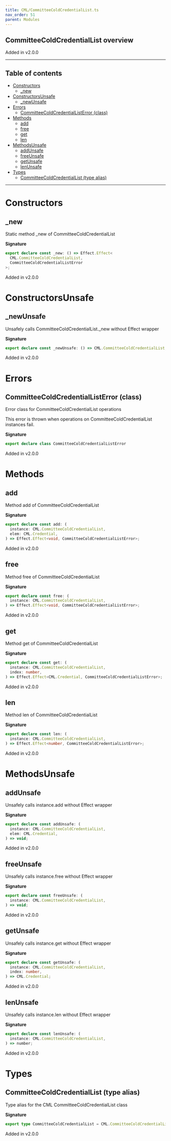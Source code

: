 ```yaml
---
title: CML/CommitteeColdCredentialList.ts
nav_order: 51
parent: Modules
---
```


## CommitteeColdCredentialList overview

Added in v2.0.0

---

<h2 class="text-delta">Table of contents</h2>

- [Constructors](#constructors)
  - [\_new](#_new)
- [ConstructorsUnsafe](#constructorsunsafe)
  - [\_newUnsafe](#_newunsafe)
- [Errors](#errors)
  - [CommitteeColdCredentialListError (class)](#committeecoldcredentiallisterror-class)
- [Methods](#methods)
  - [add](#add)
  - [free](#free)
  - [get](#get)
  - [len](#len)
- [MethodsUnsafe](#methodsunsafe)
  - [addUnsafe](#addunsafe)
  - [freeUnsafe](#freeunsafe)
  - [getUnsafe](#getunsafe)
  - [lenUnsafe](#lenunsafe)
- [Types](#types)
  - [CommitteeColdCredentialList (type alias)](#committeecoldcredentiallist-type-alias)

---

# Constructors

## \_new

Static method \_new of CommitteeColdCredentialList

**Signature**

```ts
export declare const _new: () => Effect.Effect<
  CML.CommitteeColdCredentialList,
  CommitteeColdCredentialListError
>;
```

Added in v2.0.0

# ConstructorsUnsafe

## \_newUnsafe

Unsafely calls CommitteeColdCredentialList.\_new without Effect wrapper

**Signature**

```ts
export declare const _newUnsafe: () => CML.CommitteeColdCredentialList;
```

Added in v2.0.0

# Errors

## CommitteeColdCredentialListError (class)

Error class for CommitteeColdCredentialList operations

This error is thrown when operations on CommitteeColdCredentialList instances fail.

**Signature**

```ts
export declare class CommitteeColdCredentialListError
```

Added in v2.0.0

# Methods

## add

Method add of CommitteeColdCredentialList

**Signature**

```ts
export declare const add: (
  instance: CML.CommitteeColdCredentialList,
  elem: CML.Credential,
) => Effect.Effect<void, CommitteeColdCredentialListError>;
```

Added in v2.0.0

## free

Method free of CommitteeColdCredentialList

**Signature**

```ts
export declare const free: (
  instance: CML.CommitteeColdCredentialList,
) => Effect.Effect<void, CommitteeColdCredentialListError>;
```

Added in v2.0.0

## get

Method get of CommitteeColdCredentialList

**Signature**

```ts
export declare const get: (
  instance: CML.CommitteeColdCredentialList,
  index: number,
) => Effect.Effect<CML.Credential, CommitteeColdCredentialListError>;
```

Added in v2.0.0

## len

Method len of CommitteeColdCredentialList

**Signature**

```ts
export declare const len: (
  instance: CML.CommitteeColdCredentialList,
) => Effect.Effect<number, CommitteeColdCredentialListError>;
```

Added in v2.0.0

# MethodsUnsafe

## addUnsafe

Unsafely calls instance.add without Effect wrapper

**Signature**

```ts
export declare const addUnsafe: (
  instance: CML.CommitteeColdCredentialList,
  elem: CML.Credential,
) => void;
```

Added in v2.0.0

## freeUnsafe

Unsafely calls instance.free without Effect wrapper

**Signature**

```ts
export declare const freeUnsafe: (
  instance: CML.CommitteeColdCredentialList,
) => void;
```

Added in v2.0.0

## getUnsafe

Unsafely calls instance.get without Effect wrapper

**Signature**

```ts
export declare const getUnsafe: (
  instance: CML.CommitteeColdCredentialList,
  index: number,
) => CML.Credential;
```

Added in v2.0.0

## lenUnsafe

Unsafely calls instance.len without Effect wrapper

**Signature**

```ts
export declare const lenUnsafe: (
  instance: CML.CommitteeColdCredentialList,
) => number;
```

Added in v2.0.0

# Types

## CommitteeColdCredentialList (type alias)

Type alias for the CML CommitteeColdCredentialList class

**Signature**

```ts
export type CommitteeColdCredentialList = CML.CommitteeColdCredentialList;
```

Added in v2.0.0
